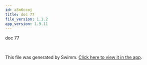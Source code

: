 ```yaml
---
id: a3n6ccoj
title: doc 77
file_version: 1.1.2
app_version: 1.9.11
---
```


doc 77

<br/>

This file was generated by Swimm. [Click here to view it in the app](https://swimm-web-app.web.app/repos/Z2l0aHViJTNBJTNBTm9hUmVwbyUzQSUzQU5vYW96ZXI=/docs/a3n6ccoj).
